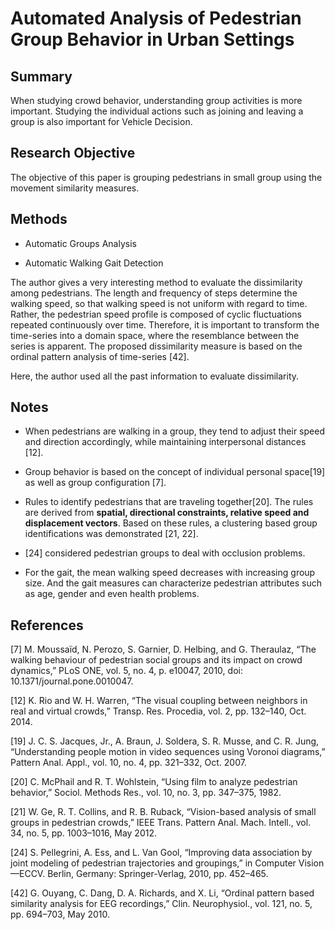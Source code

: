 # Automated Analysis of Pedestrian Group Behavior in Urban Settings 

## Summary

When studying crowd behavior, understanding group activities is more important. Studying the individual actions such as joining and leaving a group is also important for Vehicle Decision.


## Research Objective 
The objective of this paper is grouping pedestrians in small group using the movement similarity measures. 

## Methods
*  Automatic Groups Analysis 

*  Automatic Walking Gait Detection 

The author gives a very interesting method to evaluate the dissimilarity among pedestrians. 
The length and frequency of steps determine the walking speed, so that walking speed is not uniform with regard to time. Rather, the pedestrian speed profile is composed of cyclic fluctuations repeated continuously over time. Therefore, it is important to transform the time-series into a domain space, where the resemblance between the series is apparent. The proposed dissimilarity measure is based on the ordinal pattern analysis of time-series [42]. 

Here, the author used all the past information to evaluate dissimilarity.

## Notes

* When pedestrians are walking in a group, they tend to
  adjust their speed and direction accordingly, while maintaining
  interpersonal distances [12].

* Group behavior is based on the concept of individual personal space[19] as well as group configuration [7].
* Rules to identify pedestrians that are traveling together[20]. The rules are derived from **spatial, directional constraints, relative speed and displacement vectors**. Based on these rules, a clustering based group identifications was demonstrated [21, 22].
* [24] considered  pedestrian groups to deal with occlusion problems.
* For the gait, the mean walking speed decreases with increasing group size.  And the gait measures can characterize pedestrian attributes such as age, gender and even health problems. 


## References

 [7] M. Moussaïd, N. Perozo, S. Garnier, D. Helbing, and G. Theraulaz, “The walking behaviour of pedestrian social groups and its impact on crowd dynamics,” PLoS ONE, vol. 5, no. 4, p. e10047, 2010, doi: 10.1371/journal.pone.0010047. 

[12]  K. Rio and W. H. Warren, “The visual coupling between neighbors in real and virtual crowds,” Transp. Res. Procedia, vol. 2, pp. 132–140, Oct. 2014. 

[19] J. C. S. Jacques, Jr., A. Braun, J. Soldera, S. R. Musse, and C. R. Jung, “Understanding people motion in video sequences using Voronoi diagrams,” Pattern Anal. Appl., vol. 10, no. 4, pp. 321–332, Oct. 2007. 

[20] C. McPhail and R. T. Wohlstein, “Using film to analyze pedestrian behavior,” Sociol. Methods Res., vol. 10, no. 3, pp. 347–375, 1982. 

[21] W. Ge, R. T. Collins, and R. B. Ruback, “Vision-based analysis of small groups in pedestrian crowds,” IEEE Trans. Pattern Anal. Mach. Intell., vol. 34, no. 5, pp. 1003–1016, May 2012. 

[24] S. Pellegrini, A. Ess, and L. Van Gool, “Improving data association by joint modeling of pedestrian trajectories and groupings,” in Computer Vision—ECCV. Berlin, Germany: Springer-Verlag, 2010, pp. 452–465. 

[42] G. Ouyang, C. Dang, D. A. Richards, and X. Li, “Ordinal pattern based similarity analysis for EEG recordings,” Clin. Neurophysiol., vol. 121, no. 5, pp. 694–703, May 2010. 
